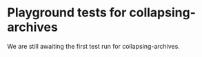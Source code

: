 # Playground tests for collapsing-archives
We are still awaiting the first test run for collapsing-archives.

